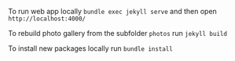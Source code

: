 To run web app locally `bundle exec jekyll serve` and then open `http://localhost:4000/`

To rebuild photo gallery from the subfolder `photos` run `jekyll build`

To install new packages locally run `bundle install`
